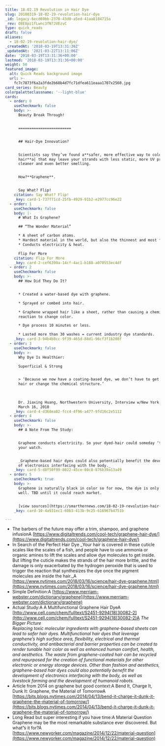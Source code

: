 ```yaml
---
title: 18.02.19 Revolution in Hair Dye
slug: 20180319-18-02-19-revolution-hair-dye
_id: legacy-6ecd69bb-2370-43d0-a5ed-41aa8184715a
_rev: O8E8pz1fLwnc3fN7JVEzvC
type: quick_reads
draft: false
aliases:
  - 18-02-19-revolution-hair-dye/
_createdAt: '2018-03-19T13:31:36Z'
_updatedAt: '2021-03-22T13:11:06Z'
date: '2018-03-19T13:31:36+00:00'
lastmod: '2018-03-19T13:31:36+00:00'
weight: 50
featured_image:
  alt: Quick Reads background image
  url: >-
    fc7c7873f6a2a3fde2b68b4d7fc71dfea611eaaa1707x2560.jpg
card_series: Beauty
colorpaletteclassname: '--light-blue'
cards:
  - order: 0
    useCheckmark: false
    body: >-
      Beauty Break Through!


      ========================


      ## Hair-Dye Innovation?


      Scientists say they’ve found a**safer, more effective way to color your
      hair**a| that may leave your strands with less static, more UV protection,
      cleaner and even better smelling.


      How?**Graphene**.


      Say What? Flip!
    citation: Say What? Flip!
    _key: card-1-737f71cd-25fb-4929-91b2-e2977cc96e22
  - order: 1
    useCheckmark: false
    body: |-
      # What Is Graphene?

      ## “The Wonder Material”

      * A sheet of carbon atoms.
      * Hardest material in the world, but also the thinnest and most flexible.
      * Conducts electricity & heat.

      Flip For More
    citation: Flip For More
    _key: card-2-cef6399a-14cf-4ac1-b188-a070553ec4df
  - order: 2
    useCheckmark: false
    body: >-
      ## How Did They Do It?


      * Created a water-based dye with graphene.

      * Sprayed or combed into hair.

      * Graphene wrapped hair like a sheet, rather than causing a chemical
      reaction to change color.

      * Dye process 10 minutes or less.

      * Lasted more than 30 washes = current industry dye standards.
    _key: card-3-94b4b8cc-9f39-465d-88d1-96cf3f1b208f
  - order: 3
    useCheckmark: false
    body: >-
      Why Dye Is Healthier:  

      Superficial & Strong


      > ‘Because we now have a coating-based dye, we don’t have to get into the
      hair or change the chemical structure.’  
        
        
        
      Dr. Jiaxing Huang, Northwestern University, Interview w/New York Times,
      March 16, 2018
    _key: card-4-d368ea82-fcc4-4f96-a477-9fd16c2e5112
  - order: 4
    useCheckmark: false
    body: >-
      ## A Note From The Study:


      Graphene conducts electricity. So your dyed-hair could someday ‘talk’ to
      your watch.


      _Graphene-based hair dyes could also potentially benefit the development
      of electronics interfacing with the body._
    _key: card-5-d8f50f99-8022-45ce-80c8-876b39a13a49
  - order: 5
    useCheckmark: true
    body: >-
      Graphene is naturally black in color so for now, the dye is only black as
      well. TBD until it could reach market.


      [view sources](https://smarthernews.com/18-02-19-revolution-hair-dye/)
    _key: card-10-4a931ec1-60b3-413b-9c25-616967b4751b

---
```

* The barbers of the future may offer a trim, shampoo, and graphene infusionA [https://www.digitaltrends.com/cool-tech/graphene-hair-dye/](https://www.digitaltrends.com/cool-tech/graphene-hair-dye/)
* In Search of the Perfect Hair Dye _Your hair is covered in these cuticle scales like the scales of a fish, and people have to use ammonia or organic amines to lift the scales and allow dye molecules to get inside. But lifting the cuticle makes the strands of the hair more brittle, and the damage is only exacerbated by the hydrogen peroxide that is used to trigger the reaction that synthesizes the dye once the pigment molecules are inside the hair._A [https://www.nytimes.com/2018/03/16/science/hair-dye-graphene.html](https://www.nytimes.com/2018/03/16/science/hair-dye-graphene.html)
* Simple Definition:A [https://www.merriam-webster.com/dictionary/graphene](https://www.merriam-webster.com/dictionary/graphene)
* Actual Study:A A Multifunctional Graphene Hair DyeA [http://www.cell.com/chem/fulltext/S2451-9294(18)30082-2](http://www.cell.com/chem/fulltext/S2451-9294(18)30082-2)A _The Bigger Picture_  
_Replacing toxic molecular ingredients with graphene-based sheets can lead to safer hair dyes. Multifunctional hair dyes that leverage graphene’s high surface area, flexibility, electrical and thermal conductivity, and antibacterial and barrier properties can be created to render tunable hair color as well as enhanced human comfort, health, and aesthetics. The waste from graphene-coated hair can be recycled and repurposed for the creation of functional materials for other electronic or energy storage devices. Other than fashion and aesthetics, graphene-based hair dyes could also potentially benefit the development of electronics interfacing with the body, as well as livestock farming and the development of humanoid robots._
* Article from 2014 on graphene but good context:A Bend It, Charge It, Dunk It: Graphene, the Material of TomorrowA [https://bits.blogs.nytimes.com/2014/04/13/bend-it-charge-it-dunk-it-graphene-the-material-of-tomorrow/](https://bits.blogs.nytimes.com/2014/04/13/bend-it-charge-it-dunk-it-graphene-the-material-of-tomorrow/)
* Long Read but super interesting if you have time:A Material Question  
Graphene may be the most remarkable substance ever discovered. But what”s it for?A [https://www.newyorker.com/magazine/2014/12/22/material-question](https://www.newyorker.com/magazine/2014/12/22/material-question)